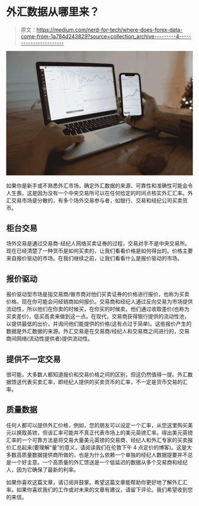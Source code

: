 # 外汇数据从哪里来？

> 原文：<https://medium.com/nerd-for-tech/where-does-forex-data-come-from-1a784d243829?source=collection_archive---------4----------------------->

![](img/5b698c0c9c13faf4e04bd2ca2392b3aa.png)

如果你是新手或不熟悉外汇市场，确定外汇数据的来源、可靠性和准确性可能会令人生畏。这是因为没有一个中央交易所可以在任何给定的时间点核实外汇汇率。外汇交易市场是分散的，有多个场外交易参与者，如银行、交易和经纪公司买卖货币。

## 柜台交易

场外交易是通过交易商-经纪人网络买卖证券的过程，交易对手不是中央交易所。现在已经清楚了一种货币是如何买卖的，让我们看看价格是如何得出的。价格主要来自报价驱动的市场。在我们继续之前，让我们看看什么是报价驱动的市场。

## 报价驱动

报价驱动型市场是指交易商/做市商对他们买卖证券的价格进行报价，也称为买卖价格。现在你可能会问经销商如何报价。交易商和经纪人通过反向交易为市场提供流动性，所以他们在你卖的时候买，在你买的时候卖。他们通过收取差价(也称为买卖差价)，低买高卖来做到这一点。在现代，交易商获得银行提供的流动性池，以提供最低的出价，并询问他们能提供的价格(这有点过于简单)。这些报价产生的数据是外汇数据的来源。外汇交易是在交易商/经纪人和交易商之间进行的，交易商间网络(流动性提供者)提供流动性。

## 提供不一定交易

很可能，大多数人都知道报价和交易价格之间的区别，但这仍然值得一提。外汇数据馈送代表买卖汇率，即经纪人提供的买卖货币的汇率，不一定是货币交易的汇率。

## 质量数据

任何人都可以提供外汇价格，例如，您的朋友可以设定一个汇率，从您这里购买美元以换取英镑，但该汇率可能并不真正代表市场上的美元英镑汇率。得出美元英镑汇率的一个可靠方法是将交易大量美元英镑的交易商、经纪人和外汇专家的买卖报价汇总起来(要理解“量”的意义，请阅读我们在伦敦下午 4 点定价的博客)。这是大多数高质量数据提供商所做的，也是为什么依赖一个单独的经纪人数据提要并不总是一个好主意。一个高质量的外汇馈送是一个低延迟的数据从多个交易商和经纪人，因为它确保了最新的利率。

如果你喜欢这篇文章，请订阅并鼓掌。希望这篇文章能帮助你更好地了解外汇汇率。如果你喜欢我们的工作或对未来的文章有建议，请留下评论。我们希望收到您的来信。